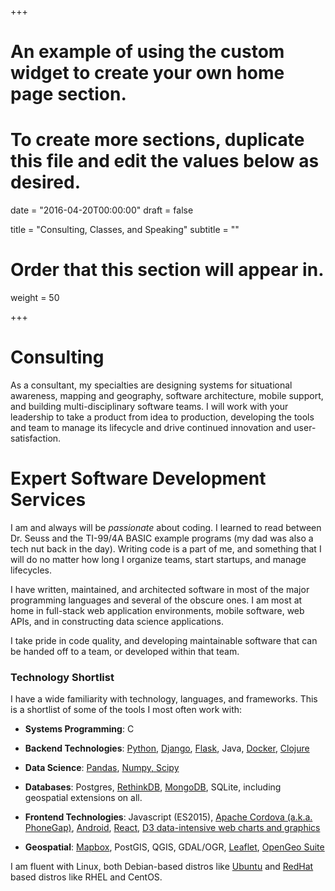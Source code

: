 +++
# An example of using the custom widget to create your own home page section.
# To create more sections, duplicate this file and edit the values below as desired.

date = "2016-04-20T00:00:00"
draft = false

title = "Consulting, Classes, and Speaking"
subtitle = ""

# Order that this section will appear in.
weight = 50

+++

# Consulting

As a consultant, my specialties are designing systems for situational awareness,
mapping and geography, software architecture, mobile support, and
building multi-disciplinary software teams. I will work with your leadership to
take a product from idea to production, developing the tools and team to manage
its lifecycle and drive continued innovation and user-satisfaction.

# Expert Software Development Services

I am and always will be *passionate* about coding. I learned to read between
Dr. Seuss and the TI-99/4A BASIC example programs (my dad was also a tech nut
back in the day). Writing code is a part of me, and something that I will do no
matter how long I organize teams, start startups, and manage lifecycles.

I have written, maintained, and architected software in most of the
major programming languages and several of the obscure ones. I am most at home
in full-stack web application environments, mobile software, web APIs, and in
constructing data science applications.

I take pride in code quality, and developing maintainable software that can be
handed off to a team, or developed within that team.

### Technology Shortlist

I have a wide familiarity with technology, languages, and frameworks.
This is a shortlist of some of the tools I most often work with:

* **Systems Programming**: C

* **Backend Technologies**: [Python](https://www.python.org),
[Django](https://www.djangoproject.com), [Flask](https://flask.pocoo.org), Java,
[Docker](https://www.docker.com), [Clojure](http://clojure.org/)

* **Data Science**: [Pandas](http://pandas.pydata.org),
[Numpy, Scipy](https://www.numpy.org)

* **Databases**: Postgres, [RethinkDB](https://www.rethinkdb.com),
[MongoDB](https://www.mongodb.com), SQLite, including geospatial extensions on
all.

* **Frontend Technologies**: Javascript (ES2015),
[Apache Cordova (a.k.a. PhoneGap)](https://cordova.apache.org),
[Android](https://www.android.com/), [React](https://facebook.github.io/react/),
[D3 data-intensive web charts and graphics](https://d3js.org/)

* **Geospatial**: [Mapbox](https://www.mapbox.com/), PostGIS, QGIS, GDAL/OGR,
[Leaflet](http://leafletjs.com/),
[OpenGeo Suite](https://boundlessgeo.com/boundless-suite/)

I am fluent with Linux, both Debian-based distros like
[Ubuntu](https://www.ubuntu.com) and [RedHat](https://www.redhat.com) based
distros like RHEL and CentOS.
